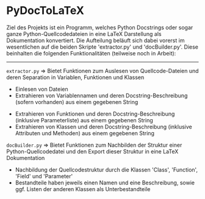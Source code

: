 # PyDocToLaTeX
Ziel des Projekts ist ein Programm, welches Python Docstrings oder sogar ganze Python-Quellcodedateien in eine LaTeX Darstellung als Dokumentation konvertiert.
Die Aufteilung beläuft sich dabei vorerst im wesentlichen auf die beiden Skripte 'extractor.py' und 'docBuilder.py'.
Diese beinhalten die folgenden Funktionalitäten (teilweise noch in Arbeit):

----
`extractor.py`
=> Bietet Funktionen zum Auslesen von Quellcode-Dateien und deren Separation in Variablen, Funktionen und Klassen
* Einlesen von Dateien
* Extrahieren von  Variablennamen und deren Docstring-Beschreibung (sofern vorhanden) aus einem gegebenen String
- Extrahieren von Funktionen und deren Docstring-Beschreibung (inklusive Parameterliste) aus einem gegebenen String
- Extrahieren von Klassen und deren Docstring-Beschreibung (inklusive Attributen und Methoden) aus einem gegebenen String
  
`docBuilder.py`
=> Bietet Funktionen zum Nachbilden der Struktur einer Python-Quellcodedatei und den Export dieser Struktur in eine LaTeX Dokumentation
* Nachbildung der Quellcodestruktur durch die Klassen 'Class', 'Function', 'Field' und 'Parameter'
* Bestandteile haben jeweils einen Namen und eine Beschreibung, sowie ggf. Listen der anderen Klassen als Unterbestandteile
